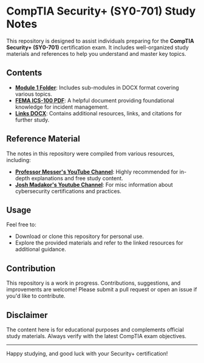 # CompTIA Security+ (SY0-701) Study Notes

This repository is designed to assist individuals preparing for the **CompTIA Security+ (SY0-701)** certification exam. It includes well-organized study materials and references to help you understand and master key topics.

## Contents

- **[Module 1 Folder](./Module%201/)**: Includes sub-modules in DOCX format covering various topics.
- **[FEMA ICS-100 PDF](./FEMA%20ICS%20100.pdf)**: A helpful document providing foundational knowledge for incident management.
- **[Links DOCX](./Links.docx)**: Contains additional resources, links, and citations for further study.

## Reference Material

The notes in this repository were compiled from various resources, including:
- **[Professor Messer's YouTube Channel](https://www.youtube.com/professormesser)**: Highly recommended for in-depth explanations and free study content.
- **[Josh Madakor's Youtube Channel](https://www.youtube.com/@JoshMadakor)**: For misc information about cybersecurity certifications and practices.


## Usage

Feel free to:
- Download or clone this repository for personal use.
- Explore the provided materials and refer to the linked resources for additional guidance.

## Contribution

This repository is a work in progress. Contributions, suggestions, and improvements are welcome! Please submit a pull request or open an issue if you'd like to contribute.

## Disclaimer

The content here is for educational purposes and complements official study materials. Always verify with the latest CompTIA exam objectives.

---

Happy studying, and good luck with your Security+ certification!
